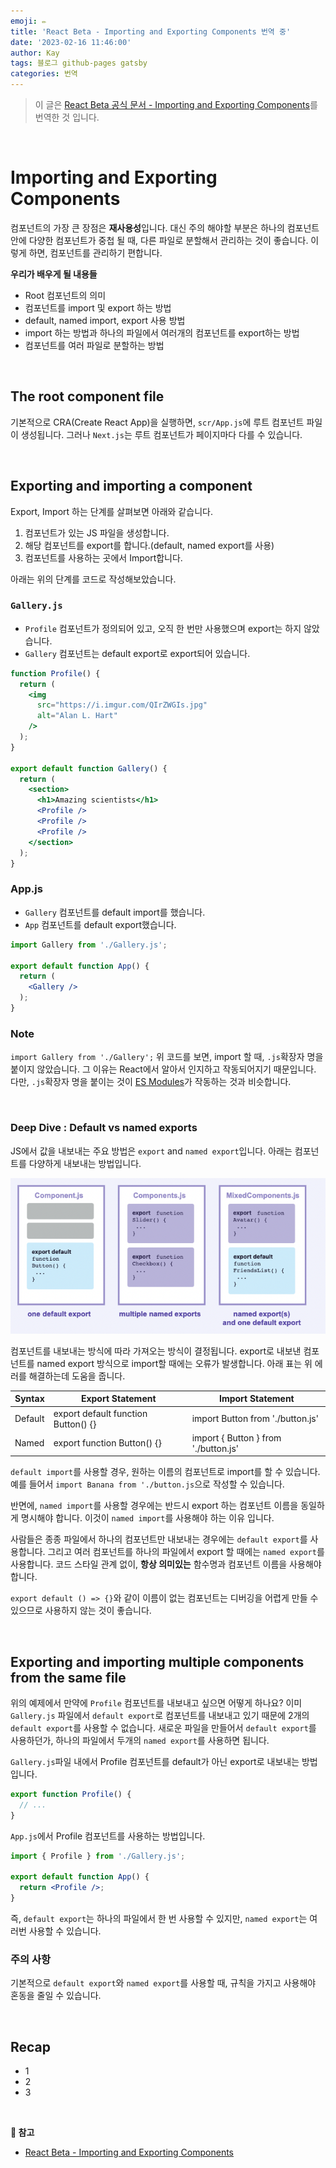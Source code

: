 ```yaml
---
emoji: ✏️
title: 'React Beta - Importing and Exporting Components 번역 중'
date: '2023-02-16 11:46:00'
author: Kay
tags: 블로그 github-pages gatsby
categories: 번역
---
```


> 이 글은 [React Beta 공식 문서 - Importing and Exporting Components](https://beta.reactjs.org/learn/importing-and-exporting-components)를 번역한 것 입니다.

<br>

# Importing and Exporting Components
컴포넌트의 가장 큰 장점은 <b>재사용성</b>입니다. 대신 주의 해야할 부분은 하나의 컴포넌트 안에 다양한 컴포넌트가 중첩 될 때, 다른 파일로 분할해서 관리하는 것이 좋습니다.
이렇게 하면, 컴포넌트를 관리하기 편합니다.

<b>우리가 배우게 될 내용들</b>
- Root 컴포넌트의 의미
- 컴포넌트를 import 및 export 하는 방법
- default, named import, export 사용 방법
- import 하는 방법과 하나의 파일에서 여러개의 컴포넌트를 export하는 방법
- 컴포넌트를 여러 파일로 분할하는 방법

<br>

## The root component file
기본적으로 CRA(Create React App)을 실행하면, `scr/App.js`에 루트 컴포넌트 파일이 생성됩니다. 그러나 `Next.js`는 루트 컴포넌트가 페이지마다 다를 수 있습니다.  

<br/>

## Exporting and importing a component
Export, Import 하는 단계를 살펴보면 아래와 같습니다.
1. 컴포넌트가 있는 JS 파일을 생성합니다.
2. 해당 컴포넌트를 export를 합니다.(default, named export를 사용)
3. 컴포넌트를 사용하는 곳에서 Import합니다.

아래는 위의 단계를 코드로 작성해보았습니다.

### `Gallery.js`
- `Profile` 컴포넌트가 정의되어 있고, 오직 한 번만 사용했으며 export는 하지 않았습니다.
- `Gallery` 컴포넌트는 default export로 export되어 있습니다. 

```jsx
function Profile() {
  return (
    <img
      src="https://i.imgur.com/QIrZWGIs.jpg"
      alt="Alan L. Hart"
    />
  );
}

export default function Gallery() {
  return (
    <section>
      <h1>Amazing scientists</h1>
      <Profile />
      <Profile />
      <Profile />
    </section>
  );
}
```

### App.js
- `Gallery` 컴포넌트를 default import를 했습니다.
- `App` 컴포넌트를 default export했습니다.

```jsx
import Gallery from './Gallery.js';

export default function App() {
  return (
    <Gallery />
  );
}
```

### Note
`import Gallery from './Gallery';`
위 코드를 보면, import 할 때, `.js`확장자 명을 붙이지 않았습니다. 그 이유는 React에서 알아서 인지하고 작동되어지기 때문입니다. 
다만, `.js`확장자 명을 붙이는 것이 [ES Modules](https://developer.mozilla.org/ko/docs/Web/JavaScript/Guide/Modules)가 작동하는 것과 비슷합니다.

<br/>

### Deep Dive : Default vs named exports
JS에서 값을 내보내는 주요 방법은 `export` and `named export`입니다. 
아래는 컴포넌트를 다양하게 내보내는 방법입니다.

![다양한 export하는 방법](1.png)

컴포넌트를 내보내는 방식에 따라 가져오는 방식이 결정됩니다. export로 내보낸 컴포넌트를 named export 방식으로 import할 때에는 오류가 발생합니다.
아래 표는 위 에러를 해결하는데 도움을 줍니다.

| Syntax  | Export Statement                    | Import Statement                     |
|---------|-------------------------------------|--------------------------------------|
| Default | export default function Button() {} | import Button from './button.js'     |
| Named   | export function Button() {}         | import { Button } from './button.js' |

`default import`를 사용할 경우, 원하는 이름의 컴포넌트로 import를 할 수 있습니다. 예를 들어서 `import Banana from './button.js`으로 작성할 수 있습니다.

반면에, `named import`를 사용할 경우에는 반드시 export 하는 컴포넌트 이름을 동일하게 명시해야 합니다. 이것이 `named import`를 사용해야 하는 이유 입니다.

사람들은 종종 파일에서 하나의 컴포넌트만 내보내는 경우에는 `default export`를 사용합니다. 그리고 여러 컴포넌트를 하나의 파일에서 export 할 때에는 `named export`를 사용합니다.
코드 스타일 관계 없이, <b>항상 의미있는</b> 함수명과 컴포넌트 이름을 사용해야 합니다. 

`export default () => {}`와 같이 이름이 없는 컴포넌트는 디버깅을 어렵게 만들 수 있으므로 사용하지 않는 것이 좋습니다.

<br/>

## Exporting and importing multiple components from the same file
위의 예제에서 만약에 `Profile` 컴포넌트를 내보내고 싶으면 어떻게 하나요? 이미 `Gallery.js` 파일에서 `default export`로 컴포넌트를 내보내고 있기 때문에 2개의 `default export`를 사용할 수 없습니다.
새로운 파일을 만들어서 `default export`를 사용하던가, 하나의 파일에서 두개의 `named export`를 사용하면 됩니다.

`Gallery.js`파일 내에서 Profile 컴포넌트를 default가 아닌 export로 내보내는 방법입니다.
```jsx
export function Profile() {
  // ...
}
```

`App.js`에서 Profile 컴포넌트를 사용하는 방법입니다.
```jsx
import { Profile } from './Gallery.js';

export default function App() {
  return <Profile />;
}
```

즉, `default export`는 하나의 파일에서 한 번 사용할 수 있지만, `named export`는 여러번 사용할 수 있습니다.

### 주의 사항
기본적으로 `default export`와 `named export`를 사용할 때, 규칙을 가지고 사용해야 혼동을 줄일 수 있습니다.



<br/>

## Recap
- 1
- 2
- 3


<br/>

<b>📕 참고</b>
- [React Beta - Importing and Exporting Components](https://beta.reactjs.org/learn/importing-and-exporting-components)

```toc
```
